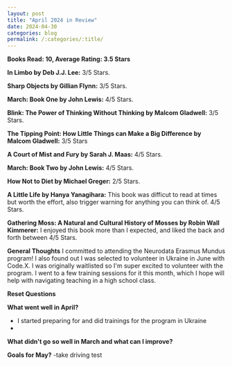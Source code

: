 ```yaml
---
layout: post
title: "April 2024 in Review"
date: 2024-04-30
categories: blog
permalink: /:categories/:title/
---
```


**Books Read: 10, Average Rating: 3.5 Stars**

**In Limbo by Deb J.J. Lee:**  3/5 Stars.

**Sharp Objects by Gillian Flynn:**  3/5 Stars. 

**March: Book One by John Lewis:** 4/5 Stars. 

**Blink: The Power of Thinking Without Thinking by Malcom Gladwell:** 3/5 Stars.

**The Tipping Point: How Little Things can Make a Big Difference by Malcom Gladwell:** 3/5 Stars

**A Court of Mist and Fury by Sarah J. Maas:** 4/5 Stars.

**March: Book Two by John Lewis:** 4/5 Stars.

**How Not to Diet by Michael Greger:** 2/5 Stars.

**A Little Life by Hanya Yanagihara:** This book was difficut to read at times but worth the effort, also trigger warning for anything you can think of. 4/5 Stars.

**Gathering Moss: A Natural and Cultural History of Mosses by Robin Wall Kimmerer:** I enjoyed this book more than I expected, and liked the back and forth between 4/5 Stars.


**General Thoughts**
I committed to attending the Neurodata Erasmus Mundus program! I also found out I was selected to volunteer in Ukraine in June with Code.X. I was originally waitlisted so I'm super excited to volunteer with the program. I went to a few training sessions for it this month, which I hope will help with navigating teaching in a high school class. 

**Reset Questions**

**What went well in April?**
- I started preparing for and did trainings for the program in Ukraine
- 
**What didn't go so well in March and what can I improve?**

**Goals for May?**
-take driving test


